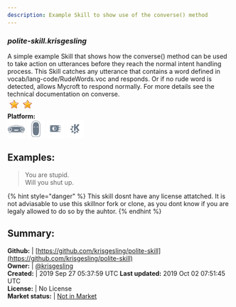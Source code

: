 ```yaml
---
description: Example Skill to show use of the converse() method
---
```


### _polite-skill.krisgesling_  
A simple example Skill that shows how the converse() method can be used to take action on utterances before they reach the normal intent handling process.
This Skill catches any utterance that contains a word defined in vocab/lang-code/RudeWords.voc and responds. Or if no rude word is detected, allows Mycroft to respond normally.
For more details see the technical documentation on converse.  
![](../.gitbook/assets/star.png)![](../.gitbook/assets/star.png)  
**Platform:**  
 ![Mark I](../.gitbook/assets/mark-1-icon.png)  ![Mark II](../.gitbook/assets/mark-2-icon.png)  ![Picroft](../.gitbook/assets/picroft-icon.png)  ![plasmoid](../.gitbook/assets/kde.png)   
## Examples:  
> You are stupid.  
> Will you shut up.  
  
{% hint style="danger" %}
This skill dosnt have any license attatched. It is not adviasable to use this skillnor fork or clone, as you dont know if you are legaly allowed to do so by the auhtor.
{% endhint %}
  
## Summary:  
**Github:** | [https://github.com/krisgesling/polite-skill](https://github.com/krisgesling/polite-skill)  
**Owner:** | [@krisgesling](https://github.com/krisgesling)  
**Created:** | 2019 Sep 27 05:37:59 UTC  **Last updated:** 2019 Oct 02 07:51:45 UTC  
**License:** | No License  
**Market status:** | [Not in Market](https://market.mycroft.ai/skill/)  
